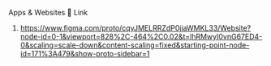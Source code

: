 Apps & Websites
🔗 Link
1. https://www.figma.com/proto/cqyJMELRRZdP0jjaWMKL33/Website?node-id=0-1&viewport=828%2C-464%2C0.02&t=lhRMwyI0vnG67ED4-0&scaling=scale-down&content-scaling=fixed&starting-point-node-id=171%3A479&show-proto-sidebar=1
